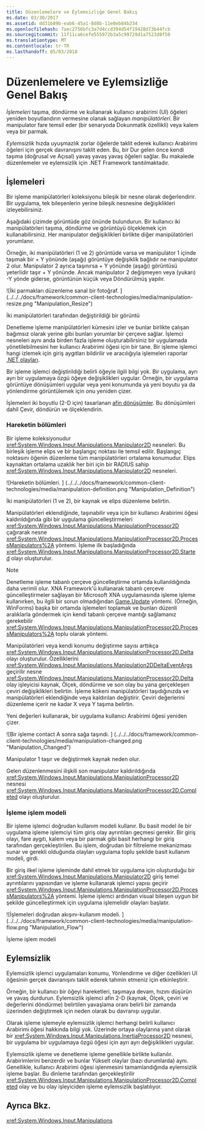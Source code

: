 ```yaml
---
title: Düzenlemelere ve Eylemsizliğe Genel Bakış
ms.date: 03/30/2017
ms.assetid: dd31b89b-eab6-45a1-8d0b-11e0eb84b234
ms.openlocfilehash: 7aec2756bfc3a7d4ccd394d54f19428d73b44fcb
ms.sourcegitcommit: 11f11ca6cefe555972b3a5c99729d1a7523d8f50
ms.translationtype: MT
ms.contentlocale: tr-TR
ms.lasthandoff: 05/03/2018
---
```

# <a name="manipulations-and-inertia-overview"></a>Düzenlemelere ve Eylemsizliğe Genel Bakış
*İşlemeleri* taşıma, döndürme ve kullanarak kullanıcı arabirimi (UI) öğeleri yeniden boyutlandırın vermesine olanak sağlayan *manipülatörleri*. Bir manipulator fare temsil eder (bir senaryoda Dokunmatik özellikli) veya kalem veya bir parmak.  
  
 *Eylemsizlik* hızda uyuşmazlık zorlar öğelerde taklit ederek kullanıcı Arabirimi öğeleri için gerçek davranışını taklit eden. Bu, bir Dur gelen önce kendi taşıma (doğrusal ve Açısal) yavaş yavaş yavaş öğeleri sağlar. Bu makalede düzenlemeler ve eylemsizlik için .NET Framework tanıtılmaktadır.  
  
## <a name="manipulations"></a>İşlemeleri  
 Bir işleme manipülatörleri koleksiyonu bileşik bir nesne olarak değerlendirir. Bir uygulama, tek bileşenlerin yerine bileşik nesnesine değişiklikleri izleyebilirsiniz.  
  
 Aşağıdaki çizimde görüntüde göz önünde bulundurun. Bir kullanıcı iki manipülatörleri taşıma, döndürme ve görüntüyü ölçeklemek için kullanabilirsiniz. Her manipulator değişiklikleri birlikte diğer manipülatörleri yorumlanır.  
  
 Örneğin, iki manipülatörleri (1 ve 2) görüntüde varsa ve manipulator 1 içinde taşımak bir + Y yönünde (aşağı) görüntüye değişiklik bağlıdır ne manipulator 2 olur. Manipulator 2 ayrıca taşınırsa + Y yönünde (aşağı) görüntüsü yeterlidir taşır + Y yönünde. Ancak manipulator 2 değişmeyen veya (yukarı) -Y yönde giderse, görüntünün küçük veya Döndürülmüş yapılır.  
  
 ![İki parmakları düzenleme sanal bir fotoğraf. ] (../../../docs/framework/common-client-technologies/media/manipulation-resize.png "Manipulation_Resize")  
  
 İki manipülatörleri tarafından değiştirildiği bir görüntü  
  
 Denetleme işleme manipülatörleri kümesini izler ve bunlar birlikte çalışan bağımsız olarak yerine gibi bunları yorumlar bir çerçeve sağlar. İşlemci nesneleri aynı anda birden fazla işleme oluşturabilirsiniz bir uygulamada yönetilebilmesini her kullanıcı Arabirimi öğesi için bir tane. Bir işleme işlemci hangi izlemek için giriş aygıtları bildirilir ve aracılığıyla işlemeleri raporlar [.NET olayları](http://msdn.microsoft.com/library/17sde2xt.aspx).  
  
 Bir işleme işlemci değiştirildiği belirli öğeyle ilgili bilgi yok. Bir uygulama, ayrı ayrı bir uygulamaya özgü öğeye değişiklikleri uygular. Örneğin, bir uygulama görüntüye dönüşümleri uygular veya yeni konumunda ya yeni boyutu ya da yönlendirme görüntülemek için onu yeniden çizer.  
  
 İşlemeleri iki boyutlu (2-D için) tasarlanan [afin dönüşümler](http://msdn.microsoft.com/library/ms533810\(VS.85\).aspx). Bu dönüşümleri dahil Çevir, döndürün ve ölçeklendirin.  
  
### <a name="parts-of-a-manipulation"></a>Hareketin bölümleri  
 Bir işleme koleksiyonudur <xref:System.Windows.Input.Manipulations.Manipulator2D> nesneleri. Bu birleşik işleme elips ve bir başlangıç noktası ile temsil edilir. Başlangıç noktasını öğenin düzenleme tüm manipülatörleri ortalama konumudur. Elips kaynaktan ortalama uzaklık her biri için bir RADIUS sahip <xref:System.Windows.Input.Manipulations.Manipulator2D> nesneleri.  
  
 ![Hareketin bölümleri. ] (../../../docs/framework/common-client-technologies/media/manipulation-definition.png "Manipulation_Definition")  
  
 İki manipülatörleri (1 ve 2), bir kaynak ve elips düzenleme belirtin.  
  
 Manipülatörleri eklendiğinde, taşınabilir veya için bir kullanıcı Arabirimi öğesi kaldırıldığında gibi bir uygulama güncelleştirmeleri <xref:System.Windows.Input.Manipulations.ManipulationProcessor2D> çağırarak nesne <xref:System.Windows.Input.Manipulations.ManipulationProcessor2D.ProcessManipulators%2A> yöntemi. İşleme ilk başladığında <xref:System.Windows.Input.Manipulations.ManipulationProcessor2D.Started> olayı oluşturulur.  
  
> [!NOTE]
>  Denetleme işleme tabanlı çerçeve güncelleştirme ortamda kullanıldığında daha verimli olur. XNA Framework'ü kullanarak tabanlı çerçeve güncelleştirmeler sağlayan bir Microsoft XNA uygulamasında işleme işleme kullanırken, bu ilgili bir sorun olmadığından [Game.Update](http://msdn.microsoft.com/library/microsoft.xna.framework.game.update.aspx) yöntemi. (Örneğin, WinForms) başka bir ortamda işlemeleri toplamak ve bunları düzenli aralıklarla göndermek için kendi tabanlı çerçeve mantığı sağlamanız gerekebilir <xref:System.Windows.Input.Manipulations.ManipulationProcessor2D.ProcessManipulators%2A> toplu olarak yöntemi.  
  
 Manipülatörleri veya kendi konumu değiştirme sayısı arttıkça <xref:System.Windows.Input.Manipulations.ManipulationProcessor2D.Delta> olayı oluşturulur. Özelliklerini <xref:System.Windows.Input.Manipulations.Manipulation2DDeltaEventArgs> geçirilir nesne <xref:System.Windows.Input.Manipulations.ManipulationProcessor2D.Delta> olay işleyicisi kaynak, Ölçek, döndürme ve son olay bu yana gerçekleşen çeviri değişiklikleri belirtin. İşleme kökeni manipülatörleri taşıdığınızda ve manipülatörleri eklendiğinde veya kaldırılan değiştirir. Çeviri değerlerini düzenleme içerir ne kadar X veya Y taşıma belirtin.  
  
 Yeni değerleri kullanarak, bir uygulama kullanıcı Arabirimi öğesi yeniden çizer.  
  
 ![Bir işleme contact A sonra sağa taşındı. ] (../../../docs/framework/common-client-technologies/media/manipulation-changed.png "Manipulation_Changed")  
  
 Manipulator 1 taşır ve değiştirmek kaynak neden olur.  
  
 Gelen düzenlenmesini ilişkili son manipulator kaldırıldığında <xref:System.Windows.Input.Manipulations.ManipulationProcessor2D> nesnesi <xref:System.Windows.Input.Manipulations.ManipulationProcessor2D.Completed> olayı oluşturulur.  
  
### <a name="the-manipulation-processing-model"></a>İşleme işlem modeli  
 Bir işleme işlemci doğrudan kullanım modeli kullanır. Bu basit model ile bir uygulama işleme işlemciyi tüm giriş olay ayrıntıları geçmesi gerekir. Bir giriş olayı, fare aygıtı, kalem veya bir parmak gibi basit herhangi bir giriş tarafından gerçekleştirilen. Bu işlem, doğrudan bir filtreleme mekanizması sunar ve gerekli olduğunda olayları uygulama toplu şekilde basit kullanım modeli, girdi.  
  
 Bir giriş ilkel işleme işleminde dahil etmek bir uygulama için oluşturduğu bir <xref:System.Windows.Input.Manipulations.Manipulator2D> giriş temel ayrıntılarını yapısından ve işleme kullanarak işlemci yapısı geçirir <xref:System.Windows.Input.Manipulations.ManipulationProcessor2D.ProcessManipulators%2A> yöntemi. İşleme işlemci ardından visual bileşen uygun bir şekilde güncelleştirmek için uygulama işlemelidir olayları başlatır.  
  
 ![İşlemeleri doğrudan akışını&#45;kullanım modeli. ] (../../../docs/framework/common-client-technologies/media/manipulation-flow.png "Manipulation_Flow")  
  
 İşleme işlem modeli  
  
## <a name="inertia"></a>Eylemsizlik  
 Eylemsizlik işlemci uygulamaları konumu, Yönlendirme ve diğer özellikleri UI öğesinin gerçek davranışını taklit ederek tahmin etmeniz için etkinleştirir.  
  
 Örneğin, bir kullanıcı bir öğeyi hareketleri, taşımaya devam, hızını düşürün ve yavaş durdurun. Eylemsizlik işlemci afin 2-D (kaynak, Ölçek, çeviri ve değerlerini döndürme) belirtilen yavaşlama oranı belirli bir zamanda üzerinden değiştirmek için neden olarak bu davranışı uygular.  
  
 Olarak işleme işlemeyle eylemsizlik işlemci herhangi belirli kullanıcı Arabirimi öğesi hakkında bilgi yok. Üzerinde ortaya olaylarına yanıt olarak bir <xref:System.Windows.Input.Manipulations.InertiaProcessor2D> nesnesi, bir uygulama bir uygulamaya özgü öğesi için ayrı ayrı değişiklikleri uygular.  
  
 Eylemsizlik işleme ve denetleme işleme genellikle birlikte kullanılır. Arabirimlerini benzerdir ve bunlar Yükselt olaylar (bazı durumlarda) aynı. Genellikle, kullanıcı Arabirimi öğesi işlenmesini tamamlandığında eylemsizlik işleme başlar. Bu dinleme tarafından gerçekleştirilir <xref:System.Windows.Input.Manipulations.ManipulationProcessor2D.Completed> olay ve bu olay işleyiciden işleme eylemsizlik başlatılıyor.  
  
## <a name="see-also"></a>Ayrıca Bkz.  
 <xref:System.Windows.Input.Manipulations>
